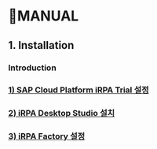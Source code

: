 # **🌱MANUAL**

## **1. Installation**

### **Introduction**

### [1) SAP Cloud Platform iRPA Trial 설정 ](./00_iRPA_Trial.md)

### [2) iRPA Desktop Studio 설치](./01_iRPA_DesktopStudio_Setting.MD)

### [3) iRPA Factory 설정](./02_iRPA_Factory_Setting.md)
